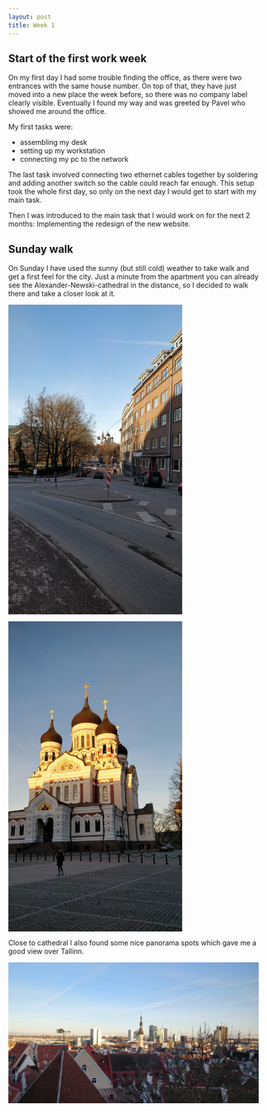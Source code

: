 ```yaml
---
layout: post
title: Week 1
---
```


## Start of the first work week

On my first day I had some trouble finding the office, as there were two entrances with the same house number.
On top of that, they have just moved into a new place the week before, so there was no company label clearly visible.
Eventually I found my way and was greeted by Pavel who showed me around the office.

My first tasks were:

- assembling my desk
- setting up my workstation
- connecting my pc to the network

The last task involved connecting two ethernet cables together by soldering and adding another switch so the cable could reach far enough.
This setup took the whole first day, so only on the next day I would get to start with my main task.

Then I was introduced to the main task that I would work on for the next 2 months: Implementing the redesign of the new website.

## Sunday walk

On Sunday I have used the sunny (but still cold) weather to take walk and get a first feel for the city.
Just a minute from the apartment you can already see the Alexander-Newski-cathedral in the distance, so I decided to walk there and take a closer look at it.

<div style="display: flex; justify-content: start; gap: 1em; flex-wrap: wrap;">
  <img src="/assets/image2.jpg" alt="Alexander-Newski-cathedral" width="350"/>
  <img src="/assets/image3.jpg" alt="Alexander-Newski-cathedral" width="350"/>
</div>

Close to cathedral I also found some nice panorama spots which gave me a good view over Tallinn.

<img src="/assets/image4.jpg" alt="view over Tallinn" width="800"/>
